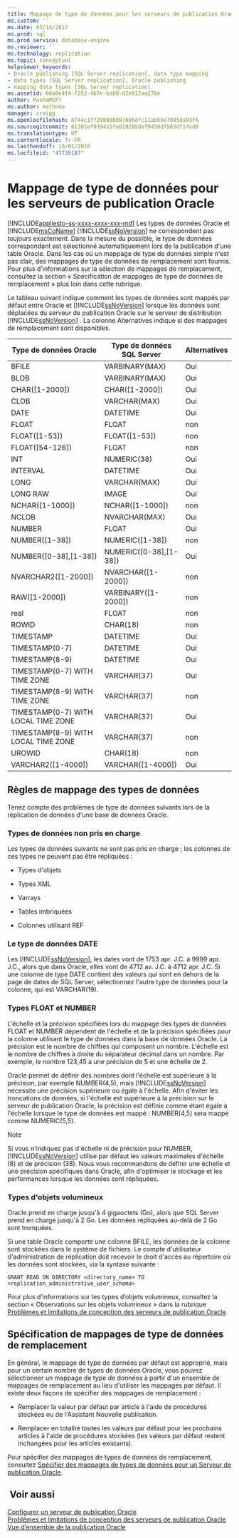 ```yaml
---
title: Mappage de type de données pour les serveurs de publication Oracle | Microsoft Docs
ms.custom: ''
ms.date: 03/14/2017
ms.prod: sql
ms.prod_service: database-engine
ms.reviewer: ''
ms.technology: replication
ms.topic: conceptual
helpviewer_keywords:
- Oracle publishing [SQL Server replication], data type mapping
- data types [SQL Server replication], Oracle publishing
- mapping data types [SQL Server replication]
ms.assetid: 6da0e4f4-f252-4b7e-ba60-d2e912aa278e
author: MashaMSFT
ms.author: mathoma
manager: craigg
ms.openlocfilehash: 8744c1ff2980db897606dfc11ab6ba7085da93f6
ms.sourcegitcommit: 61381ef939415fe019285def9450d7583df1fed0
ms.translationtype: HT
ms.contentlocale: fr-FR
ms.lasthandoff: 10/01/2018
ms.locfileid: "47739187"
---
```

# <a name="data-type-mapping-for-oracle-publishers"></a>Mappage de type de données pour les serveurs de publication Oracle
[!INCLUDE[appliesto-ss-xxxx-xxxx-xxx-md](../../../includes/appliesto-ss-xxxx-xxxx-xxx-md.md)]
  Les types de données Oracle et [!INCLUDE[msCoName](../../../includes/msconame-md.md)] [!INCLUDE[ssNoVersion](../../../includes/ssnoversion-md.md)] ne correspondent pas toujours exactement. Dans la mesure du possible, le type de données correspondant est sélectionné automatiquement lors de la publication d'une table Oracle. Dans les cas où un mappage de type de données simple n'est pas clair, des mappages de type de données de remplacement sont fournis. Pour plus d'informations sur la sélection de mappages de remplacement, consultez la section « Spécification de mappages de type de données de remplacement » plus loin dans cette rubrique.  
  
 Le tableau suivant indique comment les types de données sont mappés par défaut entre Oracle et [!INCLUDE[ssNoVersion](../../../includes/ssnoversion-md.md)] lorsque les données sont déplacées du serveur de publication Oracle sur le serveur de distribution [!INCLUDE[ssNoVersion](../../../includes/ssnoversion-md.md)] . La colonne Alternatives indique si des mappages de remplacement sont disponibles.  
  
|Type de données Oracle|Type de données SQL Server|Alternatives|  
|----------------------|--------------------------|------------------|  
|BFILE|VARBINARY(MAX)|Oui|  
|BLOB|VARBINARY(MAX)|Oui|  
|CHAR([1-2000])|CHAR([1-2000])|Oui|  
|CLOB|VARCHAR(MAX)|Oui|  
|DATE|DATETIME|Oui|  
|FLOAT|FLOAT|non|  
|FLOAT([1-53])|FLOAT([1-53])|non|  
|FLOAT([54-126])|FLOAT|non|  
|INT|NUMERIC(38)|Oui|  
|INTERVAL|DATETIME|Oui|  
|LONG|VARCHAR(MAX)|Oui|  
|LONG RAW|IMAGE|Oui|  
|NCHAR([1-1000])|NCHAR([1-1000])|non|  
|NCLOB|NVARCHAR(MAX)|Oui|  
|NUMBER|FLOAT|Oui|  
|NUMBER([1-38])|NUMERIC([1-38])|non|  
|NUMBER([0-38],[1-38])|NUMERIC([0-38],[1-38])|Oui|  
|NVARCHAR2([1-2000])|NVARCHAR([1-2000])|non|  
|RAW([1-2000])|VARBINARY([1-2000])|non|  
|real|FLOAT|non|  
|ROWID|CHAR(18)|non|  
|TIMESTAMP|DATETIME|Oui|  
|TIMESTAMP(0-7)|DATETIME|Oui|  
|TIMESTAMP(8-9)|DATETIME|Oui|  
|TIMESTAMP(0-7) WITH TIME ZONE|VARCHAR(37)|Oui|  
|TIMESTAMP(8-9) WITH TIME ZONE|VARCHAR(37)|non|  
|TIMESTAMP(0-7) WITH LOCAL TIME ZONE|VARCHAR(37)|Oui|  
|TIMESTAMP(8-9) WITH LOCAL TIME ZONE|VARCHAR(37)|non|  
|UROWID|CHAR(18)|non|  
|VARCHAR2([1-4000])|VARCHAR([1-4000])|Oui|  
  
## <a name="considerations-for-data-type-mapping"></a>Règles de mappage des types de données  
 Tenez compte des problèmes de type de données suivants lors de la réplication de données d'une base de données Oracle.  
  
### <a name="unsupported-data-types"></a>Types de données non pris en charge  
 Les types de données suivants ne sont pas pris en charge ; les colonnes de ces types ne peuvent pas être répliquées :  
  
-   Types d'objets  
  
-   Types XML  
  
-   Varrays  
  
-   Tables imbriquées  
  
-   Colonnes utilisant REF  
  
### <a name="the-date-data-type"></a>Le type de données DATE  
 Les [!INCLUDE[ssNoVersion](../../../includes/ssnoversion-md.md)], les dates vont de 1753 apr. J.C. à 9999 apr. J.C., alors que dans Oracle, elles vont de 4712 av. J.C. à 4712 apr. J.C. Si une colonne de type DATE contient des valeurs qui sont en dehors de la page de dates de SQL Server, sélectionnez l'autre type de données pour la colonne, qui est VARCHAR(19).  
  
### <a name="float-and-number-types"></a>Types FLOAT et NUMBER  
 L'échelle et la précision spécifiées lors du mappage des types de données FLOAT et NUMBER dépendent de l'échelle et de la précision spécifiées pour la colonne utilisant le type de données dans la base de données Oracle. La précision est le nombre de chiffres qui composent un nombre. L'échelle est le nombre de chiffres à droite du séparateur décimal dans un nombre. Par exemple, le nombre 123,45 a une précision de 5 et une échelle de 2.  
  
 Oracle permet de définir des nombres dont l'échelle est supérieure à la précision, par exemple NUMBER(4,5), mais [!INCLUDE[ssNoVersion](../../../includes/ssnoversion-md.md)] nécessite une précision supérieure ou égale à l'échelle. Afin d'éviter les troncations de données, si l'échelle est supérieure à la précision sur le serveur de publication Oracle, la précision est définie comme étant égale à l'échelle lorsque le type de données est mappé : NUMBER(4,5) sera mappé comme NUMERIC(5,5).  
  
> [!NOTE]  
>  Si vous n'indiquez pas d'échelle ni de précision pour NUMBER, [!INCLUDE[ssNoVersion](../../../includes/ssnoversion-md.md)] utilise par défaut les valeurs maximales d'échelle (8) et de précision (38). Nous vous recommandons de définir une échelle et une précision spécifiques dans Oracle, afin d'optimiser le stockage et les performances lorsque les données sont répliquées.  
  
### <a name="large-object-types"></a>Types d'objets volumineux  
 Oracle prend en charge jusqu'à 4 gigaoctets (Go), alors que SQL Server prend en charge jusqu'à 2 Go. Les données répliquées au-delà de 2 Go sont tronquées.  
  
 Si une table Oracle comporte une colonne BFILE, les données de la colonne sont stockées dans le système de fichiers. Le compte d'utilisateur d'administration de réplication doit recevoir le droit d'accès au répertoire où les données sont stockées, via la syntaxe suivante :  
  
 `GRANT READ ON DIRECTORY <directory_name> TO <replication_administrative_user_schema>`  
  
 Pour plus d’informations sur les types d’objets volumineux, consultez la section « Observations sur les objets volumineux » dans la rubrique [Problèmes et limitations de conception des serveurs de publication Oracle](../../../relational-databases/replication/non-sql/design-considerations-and-limitations-for-oracle-publishers.md).  
  
## <a name="specifying-alternative-data-type-mappings"></a>Spécification de mappages de type de données de remplacement  
 En général, le mappage de type de données par défaut est approprié, mais pour un certain nombre de types de données Oracle, vous pouvez sélectionner un mappage de type de données à partir d'un ensemble de mappages de remplacement au lieu d'utiliser les mappages par défaut. Il existe deux façons de spécifier des mappages de remplacement :  
  
-   Remplacer la valeur par défaut par article à l'aide de procédures stockées ou de l'Assistant Nouvelle publication.  
  
-   Remplacer en totalité toutes les valeurs par défaut pour les prochains articles à l'aide de procédures stockées (les valeurs par défaut restent inchangées pour les articles existants).  
  
 Pour spécifier des mappages de types de données de remplacement, consultez [Spécifier des mappages de types de données pour un Serveur de publication Oracle](../../../relational-databases/replication/publish/specify-data-type-mappings-for-an-oracle-publisher.md).  
  
## <a name="see-also"></a> Voir aussi  
 [Configurer un serveur de publication Oracle](../../../relational-databases/replication/non-sql/configure-an-oracle-publisher.md)   
 [Problèmes et limitations de conception des serveurs de publication Oracle](../../../relational-databases/replication/non-sql/design-considerations-and-limitations-for-oracle-publishers.md)   
 [Vue d’ensemble de la publication Oracle](../../../relational-databases/replication/non-sql/oracle-publishing-overview.md)  
  
  
